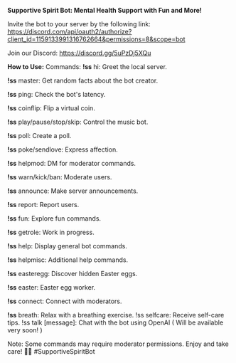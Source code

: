 **Supportive Spirit Bot: Mental Health Support with Fun and More!**

Invite the bot to your server by the following link:
https://discord.com/api/oauth2/authorize?client_id=1159133991316762664&permissions=8&scope=bot

Join our Discord: https://discord.gg/5uPzDj5XQu

**How to Use:**
Commands:
**!ss** hi: Greet the local server.

**!ss** master: Get random facts about the bot creator.

**!ss** ping: Check the bot's latency.

**!ss** coinflip: Flip a virtual coin.

**!ss** play/pause/stop/skip: Control the music bot.

**!ss** poll: Create a poll.

**!ss** poke/sendlove: Express affection.

**!ss** helpmod: DM for moderator commands.

**!ss** warn/kick/ban: Moderate users.

**!ss** announce: Make server announcements.

**!ss** report: Report users.

**!ss** fun: Explore fun commands.

**!ss** getrole: Work in progress.

**!ss** help: Display general bot commands.

**!ss** helpmisc: Additional help commands.

**!ss** easteregg: Discover hidden Easter eggs.

**!ss** easter: Easter egg worker.

**!ss** connect: Connect with moderators.

**!ss** breath: Relax with a breathing exercise.
!ss selfcare: Receive self-care tips.
!ss talk [message]: Chat with the bot using OpenAI ( Will be available very soon! ) 

Note: Some commands may require moderator permissions. Enjoy and take care! 🌈✨ #SupportiveSpiritBot
